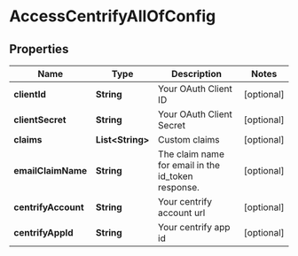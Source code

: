 

# AccessCentrifyAllOfConfig


## Properties

| Name | Type | Description | Notes |
|------------ | ------------- | ------------- | -------------|
|**clientId** | **String** | Your OAuth Client ID |  [optional] |
|**clientSecret** | **String** | Your OAuth Client Secret |  [optional] |
|**claims** | **List&lt;String&gt;** | Custom claims |  [optional] |
|**emailClaimName** | **String** | The claim name for email in the id_token response. |  [optional] |
|**centrifyAccount** | **String** | Your centrify account url |  [optional] |
|**centrifyAppId** | **String** | Your centrify app id |  [optional] |



